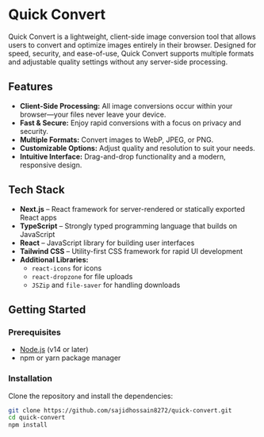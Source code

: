 # Quick Convert

Quick Convert is a lightweight, client-side image conversion tool that allows users to convert and optimize images entirely in their browser. Designed for speed, security, and ease-of-use, Quick Convert supports multiple formats and adjustable quality settings without any server-side processing.

## Features
- **Client-Side Processing:** All image conversions occur within your browser—your files never leave your device.
- **Fast & Secure:** Enjoy rapid conversions with a focus on privacy and security.
- **Multiple Formats:** Convert images to WebP, JPEG, or PNG.
- **Customizable Options:** Adjust quality and resolution to suit your needs.
- **Intuitive Interface:** Drag-and-drop functionality and a modern, responsive design.

## Tech Stack
- **Next.js** – React framework for server-rendered or statically exported React apps
- **TypeScript** – Strongly typed programming language that builds on JavaScript
- **React** – JavaScript library for building user interfaces
- **Tailwind CSS** – Utility-first CSS framework for rapid UI development
- **Additional Libraries:**
  - `react-icons` for icons  
  - `react-dropzone` for file uploads  
  - `JSZip` and `file-saver` for handling downloads

## Getting Started

### Prerequisites
- [Node.js](https://nodejs.org/) (v14 or later)
- npm or yarn package manager

### Installation
Clone the repository and install the dependencies:

```bash
git clone https://github.com/sajidhossain8272/quick-convert.git
cd quick-convert
npm install


